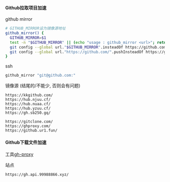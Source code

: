 #### Github拉取项目加速

github mirror
```bash
# GITHUB_MIRROR设为镜像源地址
github_mirror() {
  GITHUB_MIRROR=$1
  test -n "$GITHUB_MIRROR" || (echo "usage : github_mirror <url>"; return 1)
  git config --global url."$GITHUB_MIRROR".insteadOf https://github.com/
  git config --global url."https://github.com/".pushInsteadOf https://github.com/
}
```

ssh
```bash
github_mirror "git@github.com:"
```

镜像源 (结尾的/不能少, 否则会有问题)
```
https://kkgithub.com/
https://hub.njuu.cf/
https://hub.nuaa.cf/
https://hub.yzuu.cf/
https://gh.sb250.gq/

https://gitclone.com/
https://ghproxy.com/
https://github.ur1.fun/
```

#### Github下载文件加速

工具[gh-proxy](https://github.com/hunshcn/gh-proxy)

站点
```
https://gh.api.99988866.xyz/
```